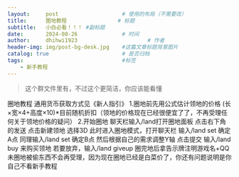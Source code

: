 ```yaml
---
layout:     post   				    # 使用的布局（不需要改）
title:      圈地教程 				# 标题 
subtitle:   小白必看！！！ #副标题
date:       2024-08-26 				# 时间
author:     dhihwi1923 						# 作者
header-img: img/post-bg-desk.jpg 	#这篇文章标题背景图片
catalog: true 						# 是否归档
tags:								#标签
    - 新手教程
---
```


>这个群文件里有，不过这个更简洁，你应该能看懂

圈地教程
通用货币获取方式见《新人指引》
1.圈地前先用公式估计领地的价格
(长×宽×4+高度×10)*目前随机折扣（领地的价格现在已经很便宜了了，不再受理任何关于领地价格的疑问）
2.开始圈地
聊天栏输入/land打开圈地面板
点击右下角的发送
 点击新建领地
选择3D
此时进入圈地模式，打开聊天栏
输入/land set 确定A点
同理输入/land set 确定B点
然后根据自己的需求调整Y轴
点击提交
输入/land buy 来购买领地
若要放弃，输入/land giveup
圈完地后拿告示牌注明游戏名+QQ
未圈地被偷东西不会再受理，因为现在圈地已经是白菜价了，你还有问题说明是你自己不看新手教程
